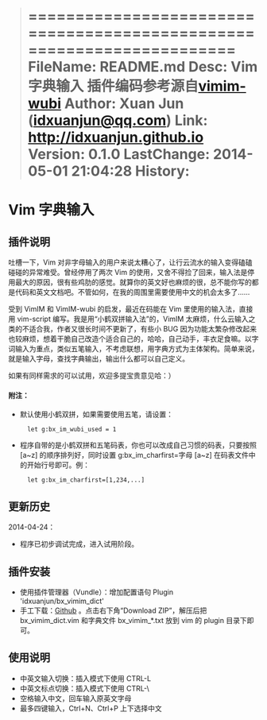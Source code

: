 >======================================================================
>       FileName: README.md
>           Desc: Vim 字典输入
>                 插件编码参考源自[vimim-wubi](http://code.google.com/p/vimim-wubi)
>         Author: Xuan Jun (idxuanjun@qq.com)
>           Link: http://idxuanjun.github.io
>        Version: 0.1.0
>     LastChange: 2014-05-01 21:04:28
>        History:
>======================================================================

Vim 字典输入
============

插件说明
--------

吐槽一下，Vim 对非字母输入的用户来说太糟心了，让行云流水的输入变得磕磕碰碰的异常难受。曾经停用了两次 Vim 的使用，又舍不得捡了回来，输入法是停用最大的原因，很有些鸡肋的感觉。就算你的英文好也麻烦的很，总不能你写的都是代码和英文文档吧。不管如何，在我的周围里需要使用中文的机会太多了……

受到 VimIM 和 VimIM-wubi 的启发，最近在码能在 Vim 里使用的输入法，直接用 vim-script 编写。我是用“小鹤双拼输入法”的，VimIM 太麻烦，什么云输入之类的不适合我，作者又很长时间不更新了，有些小 BUG 因为功能太繁杂修改起来也较麻烦，想着干脆自己改造个适合自己的，哈哈，自己动手，丰衣足食嘛。以字词输入为重点，类似五笔输入，不考虑联想，用字典方式为主体架构。简单来说，就是输入字母，查找字典输出，输出什么都可以自己定义。

如果有同样需求的可以试用，欢迎多提宝贵意见哈：）

#### 附注：

* 默认使用小鹤双拼，如果需要使用五笔，请设置：

        let g:bx_im_wubi_used = 1

* 程序自带的是小鹤双拼和五笔码表，你也可以改成自己习惯的码表，只要按照 [a~z] 的顺序排列好，同时设置 g:bx_im_charfirst=字母 [a~z] 在码表文件中的开始行号即可。例：

        let g:bx_im_charfirst=[1,234,...]

更新历史
--------

2014-04-24：

* 程序已初步调试完成，进入试用阶段。

插件安装
--------

* 使用插件管理器（Vundle）：增加配置语句 Plugin 'idxuanjun/bx_vimim_dict'
* 手工下载：[Github](https://github.com/idxuanjun/bx_vimim_dict) 。点击右下角“Download ZIP”，解压后把 bx_vimim_dict.vim 和字典文件 bx_vimim_*.txt 放到 vim 的 plugin 目录下即可。

使用说明
--------

* 中英文输入切换：插入模式下使用 CTRL-L
* 中英文标点切换：插入模式下使用 CTRL-\
* 空格输入中文，回车输入原英文字母
* 最多四键输入，Ctrl+N、Ctrl+P 上下选择中文
